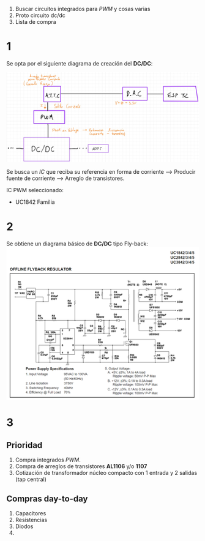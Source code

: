 1. Buscar circuitos integrados para _PWM_ y cosas varias 
2. Proto circuito dc/dc
3. Lista de compra

# 1
Se opta por el siguiente diagrama de creación del **DC/DC**:

![](Imagenes/General.jpg)

Se busca un _IC_ que reciba su referencia en forma de corriente --> Producir fuente de corriente --> Arreglo de transistores.

IC PWM seleccionado:
* UC1842 Familia

# 2 

Se obtiene un diagrama básico de **DC/DC** tipo Fly-back:
![|500](Imagenes/Im1.png)

# 3
## Prioridad
1. Compra integrados _PWM_.
2. Compra de arreglos de transistores **AL1106** y/o **1107**
3. Cotización de transformador núcleo compacto con 1 entrada y 2 salidas (tap central)
## Compras day-to-day
1. Capacitores
2. Resistencias
3. Diodos
4. 

